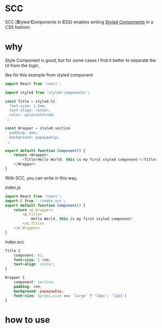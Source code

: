 # SCC

SCC (**S**tyled **C**omponents in **C**SS) enables writing [Styled Components](https://github.com/styled-components/styled-components) in a CSS fashion.

# why

Style Component is good, but for some cases I find it better to separate the UI from the logic.

like for this example from styled component

```js
import React from 'react';

import styled from 'styled-components';

const Title = styled.h1`
  font-size: 1.5em;
  text-align: center;
  color: palevioletred;
`;

const Wrapper = styled.section`
  padding: 4em;
  background: papayawhip;
`;

export default function Component() {
    return <Wrapper>
        <Title>Hello World, this is my first styled component!</Title>
    </Wrapper>
}
```

With SCC, you can write in this way,


index.js
```js
import React from 'react';
import C from './index.scc';
export default function Component() {
    return <c.Wrapper>
        <c.Title>
            Hello World, this is my first styled component!
        </c.Title>
    </c.Wrapper>
}
```

index.scc
```css
Title {
    component: h1;
    font-size: 1.5em;
    text-align: center;
}

Wrapper {
    component: section;
    padding: 4em;
    background: papayawhip;
    font-size: (props.size === 'large' ? '14px': '12px')
}
```

# how to use

